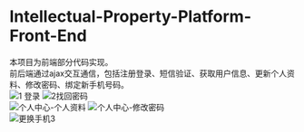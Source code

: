 # Intellectual-Property-Platform-Front-End
本项目为前端部分代码实现。  
前后端通过ajax交互通信，包括注册登录、短信验证、获取用户信息、更新个人资料、修改密码、绑定新手机号码。  
![1 登录](https://user-images.githubusercontent.com/59349853/155118068-276f3e46-c484-4e3b-bff1-436c6ad33585.png)
![2找回密码](https://user-images.githubusercontent.com/59349853/155118238-cd88b0ee-54e9-40fa-9554-e0ea7bd83393.png)  
![个人中心-个人资料](https://user-images.githubusercontent.com/59349853/155120126-b6983161-2ac3-4cbb-9139-331daafe4e68.png)
![个人中心-修改密码](https://user-images.githubusercontent.com/59349853/155120513-e4e4a5b8-73c3-4dda-9f67-59c57a61d9a0.png)  
![更换手机3](https://user-images.githubusercontent.com/59349853/157408348-a8b24648-401f-4d17-abd0-a53217419536.png)
